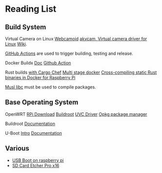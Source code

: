 # Reading List

## Build System

Virtual Camera on Linux [Webcamoid](https://webcamoid.github.io)
[akvcam, Virtual camera driver for Linux](https://github.com/webcamoid/akvcam)
[Wiki](https://github.com/webcamoid/webcamoid/wiki).

[GitHub Actions](https://github.com/features/actions) are used to trigger building, testing and release.

Docker Buildx 
[Doc](https://docs.docker.com/buildx/working-with-buildx/) 
[Github Action](https://github.com/marketplace/actions/docker-buildx)

Rust builds
[with Cargo Chef](https://www.lpalmieri.com/posts/fast-rust-docker-builds/)
[Multi stage docker](https://dev.to/deciduously/use-multi-stage-docker-builds-for-statically-linked-rust-binaries-3jgd)
[Cross-compiling static Rust binaries in Docker for Raspberry Pi](https://jakewharton.com/cross-compiling-static-rust-binaries-in-docker-for-raspberry-pi/)

[Musl libc](https://wiki.musl-libc.org/projects-using-musl.html) must be used to compile packages.


## Base Operating System

OpenWRT [RPi Download](https://openwrt.org/toh/raspberry_pi_foundation/raspberry_pi)
[Buildroot](https://openwrt.org/docs/techref/buildroot)
[UVC Driver](https://openwrt.org/docs/guide-user/hardware/video/webcam)
[Opkg package manager](https://openwrt.org/docs/guide-user/additional-software/opkg)

Buildroot [Documentation](https://buildroot.org)

U-Boot 
[Intro](http://www.denx.de/wiki/U-Bootdoc/Presentation)
[Documentation](http://www.denx.de/wiki/U-Boot/Documentation) 

## Various

- [USB Boot on raspberry pi](https://github.com/raspberrypi/usbboot)
- [SD Card Etcher Pro x16](https://www.balena.io/etcher/pro)
